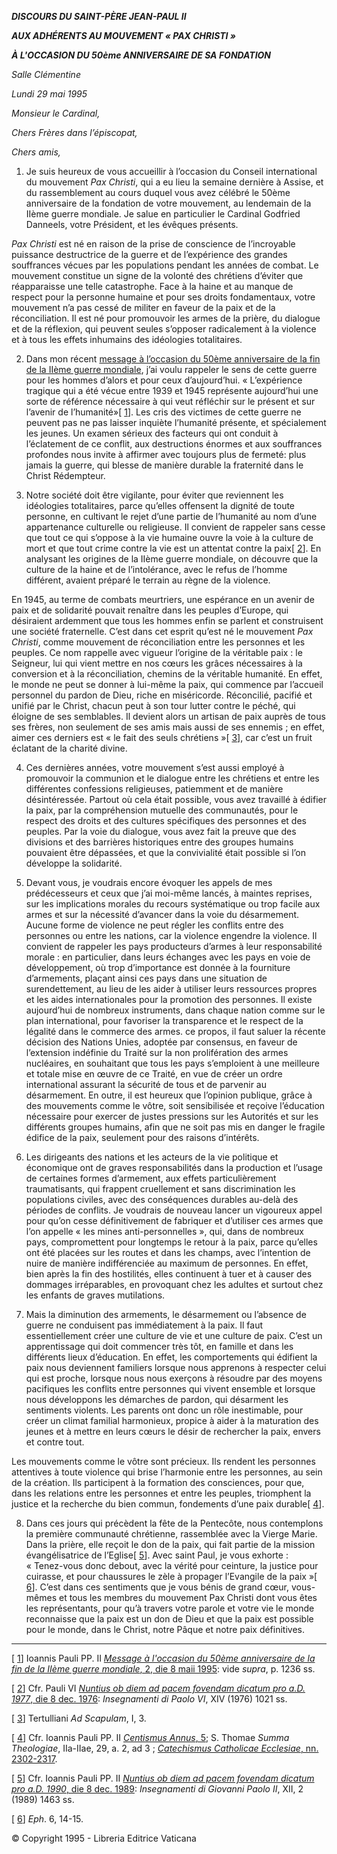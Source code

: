 ***DISCOURS DU SAINT-PÈRE JEAN-PAUL II***

***AUX ADHÉRENTS AU MOUVEMENT « PAX CHRISTI »***

***À L'OCCASION DU 50ème ANNIVERSAIRE DE SA FONDATION***

*Salle Clémentine*

*Lundi 29 mai 1995*

*Monsieur le Cardinal,*

*Chers Frères dans l’épiscopat,*

*Chers amis,*

1. Je suis heureux de vous accueillir à l’occasion du Conseil international du mouvement *Pax Christi*, qui a eu lieu la semaine dernière à Assise, et du rassemblement au cours duquel vous avez célébré le 50ème anniversaire de la fondation de votre mouvement, au lendemain de la IIème guerre mondiale. Je salue en particulier le Cardinal Godfried Danneels, votre Président, et les évêques présents.

*Pax Christi* est né en raison de la prise de conscience de l’incroyable puissance destructrice de la guerre et de l’expérience des grandes souffrances vécues par les populations pendant les années de combat. Le mouvement constitue un signe de la volonté des chrétiens d’éviter que réapparaisse une telle catastrophe. Face à la haine et au manque de respect pour la personne humaine et pour ses droits fondamentaux, votre mouvement n’a pas cessé de militer en faveur de la paix et de la réconciliation. Il est né pour promouvoir les armes de la prière, du dialogue et de la réflexion, qui peuvent seules s’opposer radicalement à la violence et à tous les effets inhumains des idéologies totalitaires.

2. Dans mon récent [message à l’occasion du 50ème anniversaire de la fin de la IIème guerre mondiale](http://www.vatican.va/holy_father/john_paul_ii/speeches/1995/may/documents/hf_jp-ii_mes_08051995_50th-end-war-europe_fr.html), j’ai voulu rappeler le sens de cette guerre pour les hommes d’alors et pour ceux d’aujourd’hui. « L’expérience tragique qui a été vécue entre 1939 et 1945 représente aujourd’hui une sorte de référence nécessaire à qui veut réfléchir sur le présent et sur l’avenir de l’humanité»[ [1](#_ftn1 "")]. Les cris des victimes de cette guerre ne peuvent pas ne pas laisser inquiète l’humanité présente, et spécialement les jeunes. Un examen sérieux des facteurs qui ont conduit à l’éclatement de ce conflit, aux destructions énormes et aux souffrances profondes nous invite à affirmer avec toujours plus de fermeté: plus jamais la guerre, qui blesse de manière durable la fraternité dans le Christ Rédempteur.

3. Notre société doit être vigilante, pour éviter que reviennent les idéologies totalitaires, parce qu’elles offensent la dignité de toute personne, en cultivant le rejet d’une partie de l’humanité au nom d’une appartenance culturelle ou religieuse. Il convient de rappeler sans cesse que tout ce qui s’oppose à la vie humaine ouvre la voie à la culture de mort et que tout crime contre la vie est un attentat contre la paix[ [2](#_ftn2 "")]. En analysant les origines de la IIème guerre mondiale, on découvre que la culture de la haine et de l’intolérance, avec le refus de l’homme différent, avaient préparé le terrain au règne de la violence.

En 1945, au terme de combats meurtriers, une espérance en un avenir de paix et de solidarité pouvait renaître dans les peuples d’Europe, qui désiraient ardemment que tous les hommes enfin se parlent et construisent une société fraternelle. C’est dans cet esprit qu’est né le mouvement *Pax Christi*, comme mouvement de réconciliation entre les personnes et les peuples. Ce nom rappelle avec vigueur l’origine de la véritable paix : le Seigneur, lui qui vient mettre en nos cœurs les grâces nécessaires à la conversion et à la réconciliation, chemins de la véritable humanité. En effet, le monde ne peut se donner à lui-même la paix, qui commence par l’accueil personnel du pardon de Dieu, riche en miséricorde. Réconcilié, pacifié et unifié par le Christ, chacun peut à son tour lutter contre le péché, qui éloigne de ses semblables. Il devient alors un artisan de paix auprès de tous ses frères, non seulement de ses amis mais aussi de ses ennemis ; en effet, aimer ces derniers est « le fait des seuls chrétiens »[ [3](#_ftn3 "")], car c’est un fruit éclatant de la charité divine.

4. Ces dernières années, votre mouvement s’est aussi employé à promouvoir la communion et le dialogue entre les chrétiens et entre les différentes confessions religieuses, patiemment et de manière désintéressée. Partout où cela était possible, vous avez travaillé à édifier la paix, par la compréhension mutuelle des communautés, pour le respect des droits et des cultures spécifiques des personnes et des peuples. Par la voie du dialogue, vous avez fait la preuve que des divisions et des barrières historiques entre des groupes humains pouvaient être dépassées, et que la convivialité était possible si l’on développe la solidarité.

5. Devant vous, je voudrais encore évoquer les appels de mes prédécesseurs et ceux que j’ai moi-même lancés, à maintes reprises, sur les implications morales du recours systématique ou trop facile aux armes et sur la nécessité d’avancer dans la voie du désarmement. Aucune forme de violence ne peut régler les conflits entre des personnes ou entre les nations, car la violence engendre la violence. Il convient de rappeler les pays producteurs d’armes à leur responsabilité morale : en particulier, dans leurs échanges avec les pays en voie de développement, où trop d’importance est donnée à la fourniture d’armements, plaçant ainsi ces pays dans une situation de surendettement, au lieu de les aider à utiliser leurs ressources propres et les aides internationales pour la promotion des personnes. Il existe aujourd’hui de nombreux instruments, dans chaque nation comme sur le plan international, pour favoriser la transparence et le respect de la légalité dans le commerce des armes. ce propos, il faut saluer la récente décision des Nations Unies, adoptée par consensus, en faveur de l’extension indéfinie du Traité sur la non prolifération des armes nucléaires, en souhaitant que tous les pays s’emploient à une meilleure et totale mise en œuvre de ce Traité, en vue de créer un ordre international assurant la sécurité de tous et de parvenir au désarmement. En outre, il est heureux que l’opinion publique, grâce à des mouvements comme le vôtre, soit sensibilisée et reçoive l’éducation nécessaire pour exercer de justes pressions sur les Autorités et sur les différents groupes humains, afin que ne soit pas mis en danger le fragile édifice de la paix, seulement pour des raisons d’intérêts.

6. Les dirigeants des nations et les acteurs de la vie politique et économique ont de graves responsabilités dans la production et l’usage de certaines formes d’armement, aux effets particulièrement traumatisants, qui frappent cruellement et sans discrimination les populations civiles, avec des conséquences durables au-delà des périodes de conflits. Je voudrais de nouveau lancer un vigoureux appel pour qu’on cesse définitivement de fabriquer et d’utiliser ces armes que l’on appelle « les mines anti-personnelles », qui, dans de nombreux pays, compromettent pour longtemps le retour à la paix, parce qu’elles ont été placées sur les routes et dans les champs, avec l’intention de nuire de manière indifférenciée au maximum de personnes. En effet, bien après la fin des hostilités, elles continuent à tuer et à causer des dommages irréparables, en provoquant chez les adultes et surtout chez les enfants de graves mutilations.

7. Mais la diminution des armements, le désarmement ou l’absence de guerre ne conduisent pas immédiatement à la paix. Il faut essentiellement créer une culture de vie et une culture de paix. C’est un apprentissage qui doit commencer très tôt, en famille et dans les différents lieux d’éducation. En effet, les comportements qui édifient la paix nous deviennent familiers lorsque nous apprenons à respecter celui qui est proche, lorsque nous nous exerçons à résoudre par des moyens pacifiques les conflits entre personnes qui vivent ensemble et lorsque nous développons les démarches de pardon, qui désarment les sentiments violents. Les parents ont donc un rôle inestimable, pour créer un climat familial harmonieux, propice à aider à la maturation des jeunes et à mettre en leurs cœurs le désir de rechercher la paix, envers et contre tout.

Les mouvements comme le vôtre sont précieux. Ils rendent les personnes attentives à toute violence qui brise l’harmonie entre les personnes, au sein de la création. Ils participent à la formation des consciences, pour que, dans les relations entre les personnes et entre les peuples, triomphent la justice et la recherche du bien commun, fondements d’une paix durable[ [4](#_ftn4 "")].

8. Dans ces jours qui précèdent la fête de la Pentecôte, nous contemplons la première communauté chrétienne, rassemblée avec la Vierge Marie. Dans la prière, elle reçoit le don de la paix, qui fait partie de la mission évangélisatrice de l’Eglise[ [5](#_ftn5 "")]. Avec saint Paul, je vous exhorte : « Tenez-vous donc debout, avec la vérité pour ceinture, la justice pour cuirasse, et pour chaussures le zèle à propager l’Evangile de la paix »[ [6](#_ftn6 "")]. C’est dans ces sentiments que je vous bénis de grand cœur, vous-mêmes et tous les membres du mouvement Pax Christi dont vous êtes les représentants, pour qu’à travers votre parole et votre vie le monde reconnaisse que la paix est un don de Dieu et que la paix est possible pour le monde, dans le Christ, notre Pâque et notre paix définitives.

* * *

[ [1](#_ftnref1 "")] Ioannis Pauli PP. II [*Message à l'occasion du 50ème anniversaire de la fin de la IIème guerre mondiale*, 2, die 8 maii 1995](http://www.vatican.va/holy_father/john_paul_ii/speeches/1995/may/documents/hf_jp-ii_mes_08051995_50th-end-war-europe_fr.html): vide *supra*, p. 1236 ss.

[ [2](#_ftnref2 "")] Cfr. Pauli VI [*Nuntius ob diem ad pacem fovendam dicatum pro a.D. 1977*, die 8 dec. 1976](http://www.vatican.va/holy_father/paul_vi/messages/peace/documents/hf_p-vi_mes_19761208_x-world-day-for-peace_fr.html): *Insegnamenti di Paolo VI*, XIV (1976) 1021 ss.

[ [3](#_ftnref3 "")] Tertulliani *Ad Scapulam*, I, 3.

[ [4](#_ftnref4 "")] Cfr. Ioannis Pauli PP. II [*Centismus Annus*, 5](http://www.vatican.va/edocs/FRA0072/__P3.HTM); S. Thomae *Summa Theologiae*, IIa-IIae, 29, a. 2, ad 3 ; [*Catechismus Catholicae Ecclesiae*, nn. 2302-2317](http://www.vatican.va/archive/FRA0013/__P7W.HTM).

[ [5](#_ftnref5 "")] Cfr. Ioannis Pauli PP. II [*Nuntius ob diem ad pacem fovendam dicatum pro a.D. 1990*, die 8 dec. 1989](http://www.vatican.va/holy_father/john_paul_ii/messages/peace/documents/hf_jp-ii_mes_19891208_xxiii-world-day-for-peace_fr.html): *Insegnamenti di Giovanni Paolo II*, XII, 2 (1989) 1463 ss.

[ [6](#_ftnref6 "")] *Eph*. 6, 14-15.

© Copyright 1995 - Libreria Editrice Vaticana